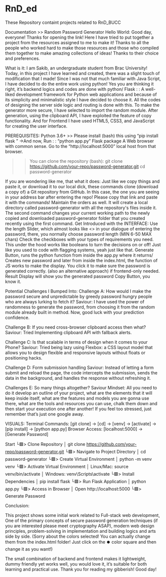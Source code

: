 # RnD_ed
These Repository containt projects related to RnD_BUCC

Documentation >> Random Password Generator
Hello World: 
Good day, everyone!
Thanks for opening the link! Here I have tried to put together a project from the resources assigned to me to make it! Thanks to all the people who worked hard to make those resources and those who compiled them together to make amazing collections of ideas! Thanks to their choice and preferences. 

What is it: 
I am Sakib, an undergraduate student from Brac University! Today, in this project I have learned and created, there was a slight touch of modification that I made! Since I was not that much familiar with Java Script, I have decided to do the entire work using python! Yes you are thinking it right, it’s backend logics and codes are done with python/ Flask : : A well-liked development framework for Python web applications and because of its simplicity and minimalistic style I have decided to choose it. All the codes of designing the server side logic and routing is done with this. To make the generator more secure, I have selected to import the random module. After generation, using the clipboard API, I have exploited the feature of copy functionality. And for Frontend I have used HTML5, CSS3, and JavaScript for creating the user interface. 

PREREQUISITES: 
Python 3.6+ >> Please install (bash) this using “pip install flask
” →And now, Run : : “python app.py”
Flask package
A Web browser with common sense. Go to the “http://localhost:5000” local host from that browser. 

>> You can clone the repository (bash):
git clone https://github.com/your-repo/password-generator.git 
cd password-generator 

If you are wondering like me, that what it does: 
Just like we copy things and paste it, or download it to our local dick, these commands clone (download a copy of) a Git repository from GitHub. In this case, the one you are seeing in your address bar after entering the repo! Please copy that link and paste it with the commands! Maintain the orders as well. It will create a local directory called password-generator with all the repository's files inside it.
The second command changes your current working path to the newly copied and downloaded password-generator folder that you created recently using the first command. 
Get Introduced with the INTERFACE: 
Use the length Slider, which almost looks like <> in your dialogue of entering the password, there, you normally choose password length (MIN 6-50 MAX chars)
Check the checkboxes with your types of requirements you need. This under the hood works like booleans to turn the decisions on or off! Just like you used to code with flagging systems, yeah just like that. 
Generate Button, runs the python function from inside the app.py where it returns/ Creates new password and later from inside the index.html, the function of JS works to make the display. You click it to make sure the password is generated correctly.  (also an alternative approach) if frontend-only needed.
Result Display will show you the generated password
Copy Button, you know it.

 Potential Challenges I Bumped Into: 
Challenge A: How would I make the password secure and unpredictable by greedy password hungry people who are always lurking to fetch it? 
Saviour: I have used the power of randomness to generate the password, from choosing it from the random module already built in method. Now, good luck with your prediction confidence. 

Challenge B: If you need cross-browser clipboard access then what? 
Saviour: Tried Implementing clipboard API with fallback alerts.

Challenge C: Is that scalable in terms of design when it comes to your Phone? 
Saviour: Tried being lazy using Flexbox: a CSS layout model that allows you to design flexible and responsive layouts without floats or positioning hacks.

Challenge D: Form submission handling
Saviour: Instead of letting a form submit and reload the page, the code intercepts the submission, sends the data in the background, and handles the response without refreshing it.

Challenges E: So many things altogether? 
Saviour Mindset: All you need to do it develop an outline of your project, what are the elements that it will keep inside itself, what are the features and models you are gonna use there, what are the tools and resources you can use, chalk them down and then start your execution one after another! If you feel too stressed, just remember that’s just one google away. 


VISUALS: 
Terminal Commands:
[git clone] → [cd] → [venv] → [activate] → [pip install] → [python app.py]
Browser Access:
[localhost:5000] → [Generate Password]

Start
└🟩> Clone Repository
│ git clone https://github.com/your-repo/password-generator.git
└🟩> Navigate to Project Directory
│ cd password-generator
└🟩> Create Virtual Environment
│ python -m venv venv
└🟩> Activate Virtual Environment
│ Linux/Mac: source venv/bin/activate
│ Windows: venv\Scripts\activate
└🟩> Install Dependencies
│ pip install flask
└🟩> Run Flask Application
│ python app.py
└🟩> Access in Browser
│ Open http://localhost:5000
└🟩> Generate Password

Conclusion:

This project shows some initial work related to Full-stack web development, One of the primary concepts of secure password generation techniques (if you are interested please meet cryptography ASAP), modern web design principles, problem-solving in implementation and building logics and arts side by side. (Sorry about the colors selected! You can actually change them from the index.html folder! Just click on the ⏺️ color square and then change it as you want!)

The small combination of backend and frontend makes it lightweight, dummy friendly yet works well, you would love it, it’s suitable for both learning and practical use. Thank you for reading my gibberish! Good day! 


